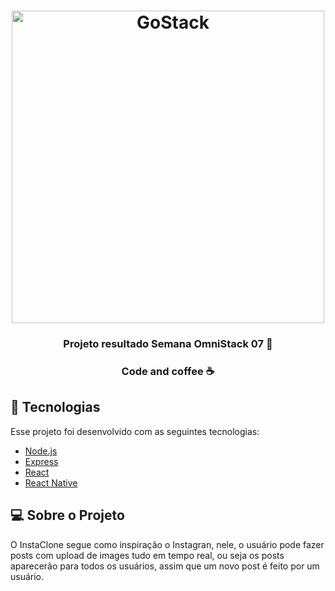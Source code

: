 
<h1 align="center">
    <img alt="GoStack" src="https://github.com/Heltonphg/Semana-OmniStack-07---Instagran/blob/master/Stack.png" width="500px" />
</h1>

<h3 align="center">
  Projeto resultado Semana OmniStack 07 🚀
 
</h3>

<h3 align="center">
   Code and coffee ☕
</h3>


## :rocket: Tecnologias

Esse projeto foi desenvolvido com as seguintes tecnologias:

- [Node.js](https://nodejs.org/en/)
- [Express](https://expressjs.com/pt-br/)
- [React](https://reactjs.org)
- [React Native](https://facebook.github.io/react-native/)

## 💻 Sobre o Projeto

<p>O InstaClone segue como inspiração o Instagran, nele, o usuário pode fazer posts com upload de images tudo em tempo real, ou seja
os posts aparecerão para todos os usuários, assim que um novo post é feito por um usuário.<p>

